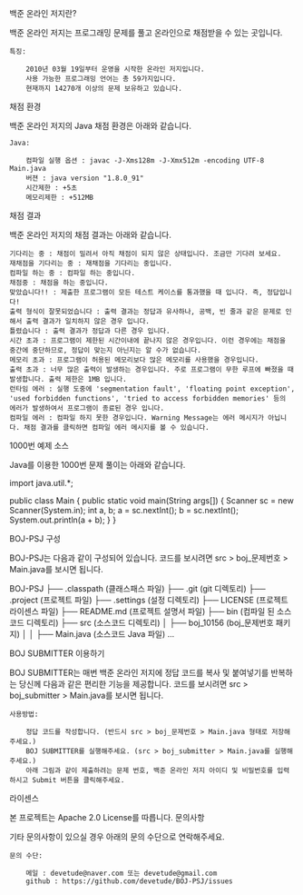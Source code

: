 백준 온라인 저지란?

백준 온라인 저지는 프로그래밍 문제를 풀고 온라인으로 채점받을 수 있는 곳입니다.

    특징:

        2010년 03월 19일부터 운영을 시작한 온라인 저지입니다.
        사용 가능한 프로그래밍 언어는 총 59가지입니다.
        현재까지 14270개 이상의 문제 보유하고 있습니다.

채점 환경

백준 온라인 저지의 Java 채점 환경은 아래와 같습니다.

    Java:

        컴파일 실행 옵션 : javac -J-Xms128m -J-Xmx512m -encoding UTF-8 Main.java
        버젼 : java version "1.8.0_91"
        시간제한 : +5초
        메모리제한 : +512MB

채점 결과

백준 온라인 저지의 채점 결과는 아래와 같습니다.

    기다리는 중 : 채점이 밀려서 아직 채점이 되지 않은 상태입니다. 조금만 기다려 보세요.
    재채점을 기다리는 중 : 재채점을 기다리는 중입니다.
    컴파일 하는 중 : 컴파일 하는 중입니다.
    채점중 : 채점을 하는 중입니다.
    맞았습니다!! : 제출한 프로그램이 모든 테스트 케이스를 통과했을 때 입니다. 즉, 정답입니다!
    출력 형식이 잘못되었습니다 : 출력 결과는 정답과 유사하나, 공백, 빈 줄과 같은 문제로 인해서 출력 결과가 일치하지 않은 경우 입니다.
    틀렸습니다 : 출력 결과가 정답과 다른 경우 입니다.
    시간 초과 : 프로그램이 제한된 시간이내에 끝나지 않은 경우입니다. 이런 경우에는 채점을 중간에 중단하므로, 정답이 맞는지 아닌지는 알 수가 없습니다.
    메모리 초과 : 프로그램이 허용된 메모리보다 많은 메모리를 사용했을 경우입니다.
    출력 초과 : 너무 많은 출력이 발생하는 경우입니다. 주로 프로그램이 무한 루프에 빠졌을 때 발생합니다. 출력 제한은 1MB 입니다.
    런타임 에러 : 실행 도중에 'segmentation fault', 'floating point exception', 'used forbidden functions', 'tried to access forbidden memories' 등의 에러가 발생하여서 프로그램이 종료된 경우 입니다.
    컴파일 에러 : 컴파일 하지 못한 경우입니다. Warning Message는 에러 메시지가 아닙니다. 채점 결과를 클릭하면 컴파일 에러 메시지를 볼 수 있습니다.

1000번 예제 소스

Java를 이용한 1000번 문제 풀이는 아래와 같습니다.

import java.util.*;

public class Main {
	public static void main(String args[]) {
		Scanner sc = new Scanner(System.in);
		int a, b;
		a = sc.nextInt();
		b = sc.nextInt();
		System.out.println(a + b);
	}
}

BOJ-PSJ 구성

BOJ-PSJ는 다음과 같이 구성되어 있습니다. 코드를 보시려면 src > boj_문제번호 > Main.java를 보시면 됩니다.

BOJ-PSJ
├── .classpath (클래스패스 파일)
├── .git (git 디렉토리)
├── .project (프로젝트 파일)
├── .settings (설정 디렉토리)
├── LICENSE (프로젝트 라이센스 파일)
├── README.md (프로젝트 설명서 파일)
├── bin (컴파일 된 소스코드 디렉토리)
├── src (소스코드 디렉토리)
│   ├── boj_10156 (boj_문제번호 패키지)
│   │   ├── Main.java (소스코드 Java 파일)
...

BOJ SUBMITTER 이용하기

BOJ SUBMITTER는 매번 백준 온라인 저지에 정답 코드를 복사 및 붙여넣기를 반복하는 당신께 다음과 같은 편리한 기능을 제공합니다. 코드를 보시려면 src > boj_submitter > Main.java를 보시면 됩니다.

    사용방법:

        정답 코드를 작성합니다. (반드시 src > boj_문제번호 > Main.java 형태로 저장해주세요.)
        BOJ SUBMITTER를 실행해주세요. (src > boj_submitter > Main.java를 실행해주세요.)
        아래 그림과 같이 제출하려는 문제 번호, 백준 온라인 저지 아이디 및 비밀번호를 입력하시고 Submit 버튼을 클릭해주세요.

라이센스

본 프로젝트는 Apache 2.0 License를 따릅니다.
문의사항

기타 문의사항이 있으실 경우 아래의 문의 수단으로 연락해주세요.

    문의 수단:

        메일 : devetude@naver.com 또는 devetude@gmail.com
        github : https://github.com/devetude/BOJ-PSJ/issues

